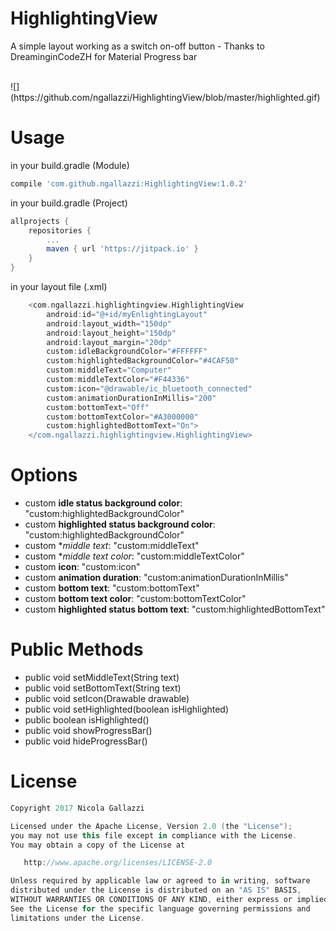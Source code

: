 # HighlightingView
A simple layout working as a switch on-off button - Thanks to DreaminginCodeZH for Material Progress bar

<br>
![](https://github.com/ngallazzi/HighlightingView/blob/master/highlighted.gif)
<br>

# Usage

in your build.gradle (Module)
```groovy
compile 'com.github.ngallazzi:HighlightingView:1.0.2'
```

in your build.gradle (Project)
```groovy
allprojects {
	repositories {
		...
		maven { url 'https://jitpack.io' }
	}
}
```
in your layout file (.xml)
```groovy
	<com.ngallazzi.highlightingview.HighlightingView
		android:id="@+id/myEnlightingLayout"
		android:layout_width="150dp"
		android:layout_height="150dp"
		android:layout_margin="20dp"
		custom:idleBackgroundColor="#FFFFFF"
		custom:highlightedBackgroundColor="#4CAF50"
		custom:middleText="Computer"
		custom:middleTextColor="#F44336"
		custom:icon="@drawable/ic_bluetooth_connected"
		custom:animationDurationInMillis="200"
		custom:bottomText="Off"
		custom:bottomTextColor="#A3000000"
		custom:highlightedBottomText="On">
	</com.ngallazzi.highlightingview.HighlightingView>
```
# Options

 - custom **idle status background color**: "custom:highlightedBackgroundColor"
 - custom **highlighted status background color**: "custom:highlightedBackgroundColor"
 - custom **middle text*: "custom:middleText"
 - custom **middle text color*: "custom:middleTextColor"
 - custom **icon**: "custom:icon"
 - custom **animation duration**: "custom:animationDurationInMillis"
 - custom **bottom text**: "custom:bottomText"
 - custom **bottom text color**: "custom:bottomTextColor"
 - custom **highlighted status bottom text**: "custom:highlightedBottomText"
 
# Public Methods

 - public void setMiddleText(String text)
 - public void setBottomText(String text)
 - public void setIcon(Drawable drawable)
 - public void setHighlighted(boolean isHighlighted)
 - public boolean isHighlighted()
 - public void showProgressBar()
 - public void hideProgressBar()
 
 # License
```groovy 
Copyright 2017 Nicola Gallazzi

Licensed under the Apache License, Version 2.0 (the "License");
you may not use this file except in compliance with the License.
You may obtain a copy of the License at

   http://www.apache.org/licenses/LICENSE-2.0

Unless required by applicable law or agreed to in writing, software
distributed under the License is distributed on an "AS IS" BASIS,
WITHOUT WARRANTIES OR CONDITIONS OF ANY KIND, either express or implied.
See the License for the specific language governing permissions and
limitations under the License.
```
